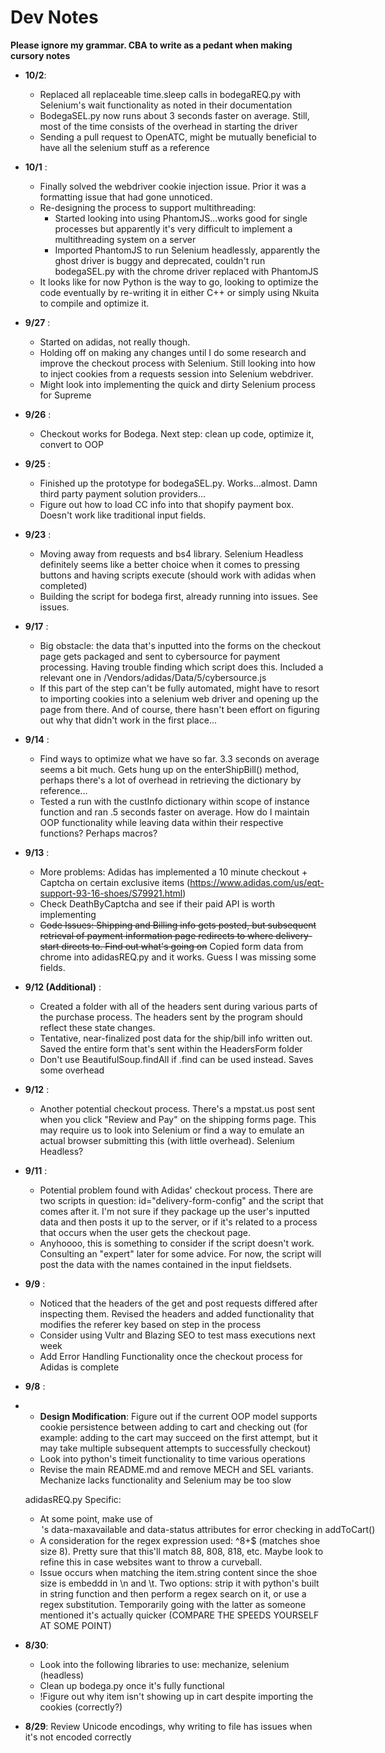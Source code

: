 # Dev Notes
**Please ignore my grammar. CBA to write as a pedant when making cursory notes**
- **10/2**:
	- Replaced all replaceable time.sleep calls in bodegaREQ.py with Selenium's wait functionality as noted in their documentation
	- BodegaSEL.py now runs about 3 seconds faster on average. Still, most of the time consists of the overhead in starting the driver
	- Sending a pull request to OpenATC, might be mutually beneficial to have all the selenium stuff as a reference
- **10/1** :
	- Finally solved the webdriver cookie injection issue. Prior it was a formatting issue that had gone unnoticed.
	- Re-designing the process to support multithreading:
		- Started looking into using PhantomJS...works good for single processes but apparently it's very difficult to implement a multithreading system on a server
		- Imported PhantomJS to run Selenium headlessly, apparently the ghost driver is buggy and deprecated, couldn't run bodegaSEL.py with the chrome driver replaced with PhantomJS
	- It looks like for now Python is the way to go, looking to optimize the code eventually by re-writing it in either C++ or simply using Nkuita to compile and optimize it.
- **9/27** : 
	- Started on adidas, not really though.
	- Holding off on making any changes until I do some research and improve the checkout process with Selenium. Still looking into how to inject cookies from a requests session into Selenium webdriver. 
	- Might look into implementing the quick and dirty Selenium process for Supreme
- **9/26** :
	- Checkout works for Bodega. Next step: clean up code, optimize it, convert to OOP
- **9/25** :
	- Finished up the prototype for bodegaSEL.py. Works...almost. Damn third party payment solution providers...
	- Figure out how to load CC info into that shopify payment box. Doesn't work like traditional input fields. 
- **9/23** :
	- Moving away from requests and bs4 library. Selenium Headless definitely seems like a better choice when it comes to pressing buttons and having scripts execute (should work with adidas when completed)
	- Building the script for bodega first, already running into issues. See issues.
- **9/17** :
	- Big obstacle: the data that's inputted into the forms on the checkout page gets packaged and sent to cybersource for payment processing. Having trouble finding which script does this. Included a relevant one in /Vendors/adidas/Data/5/cybersource.js 
	- If this part of the step can't be fully automated, might have to resort to importing cookies into a selenium web driver and opening up the page from there. And of course, there hasn't been effort on figuring out why that didn't work in the first place...
- **9/14** :
	- Find ways to optimize what we have so far. 3.3 seconds on average seems a bit much. Gets hung up on the enterShipBill() method, perhaps there's a lot of overhead in retrieving the dictionary 
by reference...
	- Tested a run with the custInfo dictionary within scope of instance function and ran .5 seconds faster on average. How do I maintain OOP functionality while leaving data within their respective functions? Perhaps macros?
- **9/13** :
	- More problems: Adidas has implemented a 10 minute checkout + Captcha on certain exclusive items (https://www.adidas.com/us/eqt-support-93-16-shoes/S79921.html)
	- Check DeathByCaptcha and see if their paid API is worth implementing
	- ~~Code Issues: Shipping and Billing info gets posted, but subsequent retrieval of payment information page redirects to where delivery-start directs to. Find out what's going on~~ Copied form data from chrome into adidasREQ.py and it works. Guess I was missing some fields.
- **9/12 (Additional)** :
	- Created a folder with all of the headers sent during various parts of the purchase process. The headers sent by the program should reflect these state changes.
	- Tentative, near-finalized post data for the ship/bill info written out. Saved the entire form that's sent within the HeadersForm folder
	- Don't use BeautifulSoup.findAll if .find can be used instead. Saves some overhead
- **9/12** :
	- Another potential checkout process. There's a mpstat.us post sent when you click "Review and Pay" on the shipping forms page. This may require us to look into Selenium or find a way to emulate an actual browser submitting this (with little overhead). Selenium Headless?
- **9/11** :
	- Potential problem found with Adidas' checkout process. There are two scripts in question: id="delivery-form-config" and the script that comes after it. I'm not sure if they package up the user's inputted data and then posts it up to the server, or if it's related to a process that occurs when the user gets the checkout page.
	- Anyhoooo, this is something to consider if the script doesn't work. Consulting an "expert" later for some advice. For now, the script will post the data with the names contained in the input fieldsets.
- **9/9** : 
	- Noticed that the headers of the get and post requests differed after inspecting them. Revised the headers and added functionality that modifies the referer key based on step in the process
	- Consider using Vultr and Blazing SEO to test mass executions next week
	- Add Error Handling Functionality once the checkout process for Adidas is complete
- **9/8** : 
- 	- **Design Modification**: Figure out if the current OOP model supports cookie persistence between adding to cart and checking out (for example: adding to the cart may succeed on the first attempt, but it may take multiple subsequent attempts to successfully checkout)
	- Look into python's timeit functionality to time various operations
	- Revise the main README.md and remove MECH and SEL variants. Mechanize lacks functionality and Selenium may be too slow
	
	adidasREQ.py Specific:
	- At some point, make use of <option>'s data-maxavailable and data-status attributes for error checking in addToCart()
	- A consideration for the regex expression used: ^8+$ (matches shoe size 8). Pretty sure that this'll match 88, 808, 818, etc. Maybe look to refine this in case websites want to throw a curveball.
	- Issue occurs when matching the item.string content since the shoe size is embeddd in \n and \t. Two options: strip it with python's built in string function and then perform a regex search on it, or use a regex substitution. Temporarily going with the latter as someone mentioned it's actually quicker (COMPARE THE SPEEDS YOURSELF AT SOME POINT)
- **8/30**: 
	- Look into the following libraries to use: mechanize, selenium (headless)
	- Clean up bodega.py once it's fully functional
	- !Figure out why item isn't showing up in cart despite importing the cookies (correctly?)
- **8/29**: Review Unicode encodings, why writing to file has issues when it's not encoded correctly
